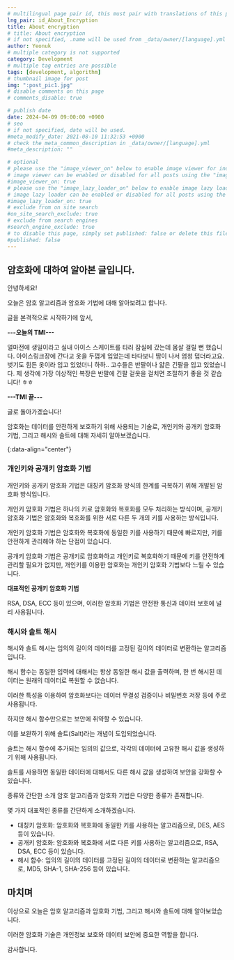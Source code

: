```yaml
---
# multilingual page pair id, this must pair with translations of this page. (This name must be unique)
lng_pair: id_About_Encryption
title: About encryption
# title: About encryption
# if not specified, .name will be used from _data/owner/[language].yml
author: Yeonuk
# multiple category is not supported
category: Development
# multiple tag entries are possible
tags: [development, algorithm]
# thumbnail image for post
img: ":post_pic1.jpg"
# disable comments on this page
# comments_disable: true

# publish date
date: 2024-04-09 09:00:00 +0900
# seo
# if not specified, date will be used.
#meta_modify_date: 2021-08-10 11:32:53 +0900
# check the meta_common_description in _data/owner/[language].yml
#meta_description: ""

# optional
# please use the "image_viewer_on" below to enable image viewer for individual pages or posts (_posts/ or [language]/_posts folders).
# image viewer can be enabled or disabled for all posts using the "image_viewer_posts: true" setting in _data/conf/main.yml.
#image_viewer_on: true
# please use the "image_lazy_loader_on" below to enable image lazy loader for individual pages or posts (_posts/ or [language]/_posts folders).
# image lazy loader can be enabled or disabled for all posts using the "image_lazy_loader_posts: true" setting in _data/conf/main.yml.
#image_lazy_loader_on: true
# exclude from on site search
#on_site_search_exclude: true
# exclude from search engines
#search_engine_exclude: true
# to disable this page, simply set published: false or delete this file
#published: false
---
```


<!-- outline-start -->

## 암호화에 대하여 알아본 글입니다.

안녕하세요!

오늘은 암호 알고리즘과 암호화 기법에 대해 알아보려고 합니다.

글을 본격적으로 시작하기에 앞서,

**---오늘의 TMI---**

얼마전에 생일이라고 실내 아이스 스케이트를 타러 잠실에 갔는데 몸살 걸릴 뻔 했습니다. 아이스링크장에 간다고 옷을 두껍게 입었는데 타다보니 땀이 나서 엄청 덥더라고요. 벗기도 힘든 옷이라 입고 있었더니 하하.. 고수들은 반팔이나 얇은 긴팔을 입고 있었습니다. 제 생각에 가장 이상적인 복장은 반팔에 긴팔 겉옷을 걸치면 조절하기 좋을 것 같습니다! ㅎㅎ

**---TMI 끝---**

글로 돌아가겠습니다!

암호화는 데이터를 안전하게 보호하기 위해 사용되는 기술로, 개인키와 공개키 암호화 기법, 그리고 해시와 솔트에 대해 자세히 알아보겠습니다.

{:data-align="center"}

<!-- outline-end -->

### 개인키와 공개키 암호화 기법

개인키와 공개키 암호화 기법은 대칭키 암호화 방식의 한계를 극복하기 위해 개발된 암호화 방식입니다.

개인키 암호화 기법은 하나의 키로 암호화와 복호화를 모두 처리하는 방식이며, 공개키 암호화 기법은 암호화와 복호화를 위한 서로 다른 두 개의 키를 사용하는 방식입니다.

개인키 암호화 기법은 암호화와 복호화에 동일한 키를 사용하기 때문에 빠르지만, 키를 안전하게 관리해야 하는 단점이 있습니다.

공개키 암호화 기법은 공개키로 암호화하고 개인키로 복호화하기 때문에 키를 안전하게 관리할 필요가 없지만, 개인키를 이용한 암호화는 개인키 암호화 기법보다 느릴 수 있습니다.

**대표적인 공개키 암호화 기법**

RSA, DSA, ECC 등이 있으며, 이러한 암호화 기법은 안전한 통신과 데이터 보호에 널리 사용됩니다.

### 해시와 솔트 해시

해시와 솔트 해시는 임의의 길이의 데이터를 고정된 길이의 데이터로 변환하는 알고리즘입니다.

해시 함수는 동일한 입력에 대해서는 항상 동일한 해시 값을 출력하며, 한 번 해시된 데이터는 원래의 데이터로 복원할 수 없습니다.

이러한 특성을 이용하여 암호화보다는 데이터 무결성 검증이나 비밀번호 저장 등에 주로 사용됩니다.

하지만 해시 함수만으로는 보안에 취약할 수 있습니다.

이를 보완하기 위해 솔트(Salt)라는 개념이 도입되었습니다.

솔트는 해시 함수에 추가되는 임의의 값으로, 각각의 데이터에 고유한 해시 값을 생성하기 위해 사용됩니다.

솔트를 사용하면 동일한 데이터에 대해서도 다른 해시 값을 생성하여 보안을 강화할 수 있습니다.

종류와 간단한 소개 암호 알고리즘과 암호화 기법은 다양한 종류가 존재합니다.

몇 가지 대표적인 종류를 간단하게 소개하겠습니다.

- 대칭키 암호화: 암호화와 복호화에 동일한 키를 사용하는 알고리즘으로, DES, AES 등이 있습니다.
- 공개키 암호화: 암호화와 복호화에 서로 다른 키를 사용하는 알고리즘으로, RSA, DSA, ECC 등이 있습니다.
- 해시 함수: 임의의 길이의 데이터를 고정된 길이의 데이터로 변환하는 알고리즘으로, MD5, SHA-1, SHA-256 등이 있습니다.

## 마치며

이상으로 오늘은 암호 알고리즘과 암호화 기법, 그리고 해시와 솔트에 대해 알아보았습니다.

이러한 암호화 기술은 개인정보 보호와 데이터 보안에 중요한 역할을 합니다.

감사합니다.
